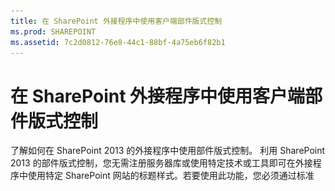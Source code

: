 ```yaml
---
title: 在 SharePoint 外接程序中使用客户端部件版式控制
ms.prod: SHAREPOINT
ms.assetid: 7c2d0812-76e8-44c1-88bf-4a75eb6f82b1
---
```



# 在 SharePoint 外接程序中使用客户端部件版式控制
了解如何在 SharePoint 2013 的外接程序中使用部件版式控制。
利用 SharePoint 2013 的部件版式控制，您无需注册服务器库或使用特定技术或工具即可在外接程序中使用特定 SharePoint 网站的标题样式。若要使用此功能，您必须通过标准 <script> 标记注册 SharePoint JavaScript 库。您可使用 HTML **div** 元素提供占位符并使用可用选项进一步自定义控件。该控件继承指定的 SharePoint 网站的外观。
  
    
    


## 使用本文中的示例的先决条件
<a name="SP15Usechromecontrol_Prereq"> </a>

若要按照此示例中的步骤操作，您需要以下内容：
  
    
    

- Visual Studio 2015
    
  
- SharePoint 2013 开发环境（本地方案需要外接程序隔离）
    
  
有关如何设置符合您需求的开发环境的指南，请参阅 [开始构建 Office 和 SharePoint 相关应用程序](http://msdn.microsoft.com/library/187f8c8c-1b15-471c-80b5-69a40e67deea%28Office.15%29.aspx)。
  
    
    

### 使用部件版式控件前要了解的核心概念

下表列出了可帮助您了解使用部件版式控件的方案中涉及的概念的有用文章。
  
    
    

**表 1. 使用部件版式控件的核心概念**


|**文章标题**|**说明**|
|:-----|:-----|
| [SharePoint 外接程序](sharepoint-add-ins.md) <br/> |了解 SharePoint 2013 中新的外接程序模型，您可以利用此模型来创建外接程序，这些外接程序对最终用户来说是易于使用的小型解决方案。  <br/> |
| [SharePoint 外接程序的 UX 设计](ux-design-for-sharepoint-add-ins.md) <br/> |了解在生成 SharePoint 外接程序时可使用的用户体验 (UX) 选项和替代项。  <br/> |
| [SharePoint 2013 中的主机 Web、外接程序 Web 和 SharePoint 组件](host-webs-add-in-webs-and-sharepoint-components-in-sharepoint-2013.md) <br/> |了解主机 Web 和外接程序 Web 之间的区别。了解 SharePoint 外接程序中可以包括哪些 SharePoint 2013 组件、将哪些组件部署到主机 Web、将哪些组件部署到外接程序 Web 以及如何在独立的域中部署外接程序 Web。  <br/> |
   

## 代码示例：在云托管的外接程序中使用部件版式控制
<a name="SP15Usechromecontrol_Codeexample"> </a>

云托管的外接程序至少包含一个远程组件。有关详细信息，请参阅  [为开发和托管 SharePoint 外接程序选择模式](choose-patterns-for-developing-and-hosting-your-sharepoint-add-in.md)。若要在云托管的外接程序中使用部件版式控制，请执行下列步骤：
  
    
    

1. 创建 SharePoint 外接程序和远程 Web 项目。
    
  
2. 在查询字符串中发送默认配置选项。
    
  
3. 向 Web 项目添加网页。
    
  
图 1 显示的是包含部件版式控件的远程网页。
  
    
    

**图 1. 包含部件版式控件的远程网页**

  
    
    

  
    
    
![具有部件版式控件的远程网页](images/ChromeControl_result.png)
  
    
    

### 创建 SharePoint 外接程序和远程 Web 项目


1. 以管理员身份打开 Visual Studio 2015。（若要执行此操作，请右键单击"开始"菜单上的"Visual Studio 2015"图标，并选择"以管理员身份运行"。）
    
  
2. 使用"SharePoint 外接程序"模板创建新的项目。
    
    图 2 显示了 Visual Studio 2015 中"SharePoint 外接程序"模板的位置，具体位于"模板"、"Visual C#"、"Office/SharePoint"、"Office 外接程序"下。
    

   **图 2. SharePoint 外接程序 Visual Studio 模板**

  

!\[SharePoint 2013 Visual Studio 相关应用程序模板](images/AppForSharePointVSTemplate.PNG)
  

  

  
3. 提供您要用于调试的 SharePoint 网站的 URL。
    
  
4. 选择"提供商托管"作为您的外接程序的托管选项。有关 SharePoint 托管的代码示例，请参阅  [SharePoint-Add-in-JSOM-BasicDataOperations](https://github.com/OfficeDev/SharePoint-Add-in-JSOM-BasicDataOperations)。
    
    在向导完成后，您应具有与图 3 类似的"解决方案资源管理器"中的结构。
    

   **图 3. 解决方案资源管理器中的针对 SharePoint 的外接程序项目**

  

!\[解决方案资源管理器中适用于 SharePoint 项目的应用程序](images/AppVSTemplateSolutionExplorer.jpg)
  

  

  

### 在查询字符串中发送默认配置选项


1. 在清单编辑器中打开 Appmanifest.xml 文件。
    
  
2. 向查询字符串添加 **{StandardTokens}** 标记和额外的 _SPHostTitle_ 参数。图 4 显示的是包含已配置查询字符串参数的清单编辑器。
    
   **图 4. 包含部件版式控件的查询字符串参数的清单编辑器**

  

!\[具有查询字符串参数的清单编辑器](images/ChromeControl_manifest.PNG)
  

    部件版式控件将自动采用查询字符串中的下列值：
    
  - **SPHostUrl**
    
  
  - **SPHostTitle**
    
  
  - **SPAppWebUrl**
    
  
  - **SPLanguage**
    
  

    **{StandardTokens}** 包括 **SPHostUrl** 和 **SPAppWebUrl**。
    
  

### 在 Web 项目中添加使用部件版式控件的页


1. 右键单击 Web 项目，并添加新 Web 表单。
    
  
2. 复制以下标记，然后将其粘贴到 ASPX 页中。该标记将执行以下任务：
    
  - 从 Microsoft CDN（内容交付网络）加载 AJAX 库。
    
  
  - 从 Microsoft CDN 加载 jQuery 库。
    
  
  - 使用 jQuery 函数 **getScript** 加载 SP.UI.Controls.js 文件。
    
  
  - 定义 **onCssLoaded** 事件的回调函数。
    
  
  - 为部件版式控件准备选项。
    
  
  - 初始化部件版式控件。
    
  

 ```HTML
  
<!DOCTYPE html>
<html xmlns="http://www.w3.org/1999/xhtml">
<head>
    <title>Chrome control host page</title>
    <script 
        src="//ajax.aspnetcdn.com/ajax/4.0/1/MicrosoftAjax.js" 
        type="text/javascript">
    </script>
    <script 
        type="text/javascript" 
        src="//ajax.aspnetcdn.com/ajax/jQuery/jquery-1.7.2.min.js">
    </script>      
    <script 
        type="text/javascript"
        src="ChromeLoader.js">
    </script>
<script type="text/javascript">
"use strict";

var hostweburl;

//load the SharePoint resources
$(document).ready(function () {
    //Get the URI decoded URL.
    hostweburl =
        decodeURIComponent(
            getQueryStringParameter("SPHostUrl")
    );

    // The SharePoint js files URL are in the form:
    // web_url/_layouts/15/resource
    var scriptbase = hostweburl + "/_layouts/15/";

    // Load the js file and continue to the 
    //   success handler
    $.getScript(scriptbase + "SP.UI.Controls.js", renderChrome)
});

// Callback for the onCssLoaded event defined
//  in the options object of the chrome control
function chromeLoaded() {
    // When the page has loaded the required
    //  resources for the chrome control,
    //  display the page body.
    $("body").show();
}

//Function to prepare the options and render the control
function renderChrome() {
    // The Help, Account and Contact pages receive the 
    //   same query string parameters as the main page
    var options = {
        "appIconUrl": "siteicon.png",
        "appTitle": "Chrome control add-in",
        "appHelpPageUrl": "Help.html?"
            + document.URL.split("?")[1],
        // The onCssLoaded event allows you to 
        //  specify a callback to execute when the
        //  chrome resources have been loaded.
        "onCssLoaded": "chromeLoaded()",
        "settingsLinks": [
            {
                "linkUrl": "Account.html?"
                    + document.URL.split("?")[1],
                "displayName": "Account settings"
            },
            {
                "linkUrl": "Contact.html?"
                    + document.URL.split("?")[1],
                "displayName": "Contact us"
            }
        ]
    };

    var nav = new SP.UI.Controls.Navigation(
                            "chrome_ctrl_placeholder",
                            options
                        );
    nav.setVisible(true);
}

// Function to retrieve a query string value.
// For production purposes you may want to use
//  a library to handle the query string.
function getQueryStringParameter(paramToRetrieve) {
    var params =
        document.URL.split("?")[1].split("&amp;");
    var strParams = "";
    for (var i = 0; i < params.length; i = i + 1) {
        var singleParam = params[i].split("=");
        if (singleParam[0] == paramToRetrieve)
            return singleParam[1];
    }
}
</script>
</head>

<!-- The body is initally hidden. 
     The onCssLoaded callback allows you to 
     display the content after the required
     resources for the chrome control have
     been loaded.  -->
<body style="display: none">

    <!-- Chrome control placeholder -->
    <div id="chrome_ctrl_placeholder"></div>

    <!-- The chrome control also makes the SharePoint
          Website stylesheet available to your page -->
    <h1 class="ms-accentText">Main content</h1>
    <h2 class="ms-accentText">The chrome control</h2>
    <div id="MainContent">
        This is the page's main content. 
        You can use the links in the header to go to the help, 
        account or contact pages.
    </div>
</body>
</html>
 ```

3. 您还可通过声明性方式使用部件版式控件。在以下代码示例中，HTML 标记无需使用 JavaScript 代码配置和初始化该控件也可声明该控件。以下标记执行下列任务：
    
  - 为 SP.UI.Controls.js JavaScript 文件提供一个占位符。
    
  
  - 动态加载 SP.UI.Controls.js 文件
    
  
  - 提供用于部件版式控制的占位符并指定内联 HTML 标记的选项。
    
  

 ```HTML
  
<!DOCTYPE html>
<html xmlns="http://www.w3.org/1999/xhtml">
<head>
    <title>Chrome control host page</title>
    <script 
        src="http://ajax.aspnetcdn.com/ajax/4.0/1/MicrosoftAjax.js" 
        type="text/javascript">
    </script>
    <script 
        type="text/javascript" 
        src="http://ajax.aspnetcdn.com/ajax/jQuery/jquery-1.7.2.min.js">
    </script>      
    <script type="text/javascript">
    var hostweburl;

    // Load the SharePoint resources.
    $(document).ready(function () {

        // Get the URI decoded add-in web URL.
        hostweburl =
            decodeURIComponent(
                getQueryStringParameter("SPHostUrl")
        );

        // The SharePoint js files URL are in the form:
        // web_url/_layouts/15/resource.js
        var scriptbase = hostweburl + "/_layouts/15/";

        // Load the js file and continue to the 
        // success handler.
        $.getScript(scriptbase + "SP.UI.Controls.js")
    });

    // Function to retrieve a query string value.
    // For production purposes you may want to use
    // a library to handle the query string.
    function getQueryStringParameter(paramToRetrieve) {
        var params =
            document.URL.split("?")[1].split("&amp;");
        var strParams = "";
        for (var i = 0; i < params.length; i = i + 1) {
            var singleParam = params[i].split("=");
            if (singleParam[0] == paramToRetrieve)
                return singleParam[1];
        }
    }
    </script>
</head>
<body>

    <!-- Chrome control placeholder 
           Options are declared inline.  -->
    <div 
        id="chrome_ctrl_container"
        data-ms-control="SP.UI.Controls.Navigation"  
        data-ms-options=
            '{  
                "appHelpPageUrl" : "Help.html",
                "appIconUrl" : "siteIcon.png",
                "appTitle" : "Chrome control add-in",
                "settingsLinks" : [
                    {
                        "linkUrl" : "Account.html",
                        "displayName" : "Account settings"
                    },
                    {
                        "linkUrl" : "Contact.html",
                        "displayName" : "Contact us"
                    }
                ]
             }'>
    </div>
    
    <!-- The chrome control also makes the SharePoint
          Website style sheet available to your page. -->
    <h1 class="ms-accentText">Main content</h1>
    <h2 class="ms-accentText">The chrome control</h2>
    <div id="MainContent">
        This is the page's main content. 
        You can use the links in the header to go to the help, 
        account or contact pages.
    </div>
</body>
</html>
 ```


    SP.UI.Controls.js 库将自动呈现该控件，前提是它在 **div** 元素中发现 **data-ms-control="SP.UI.Controls.Navigation"** 属性。
    
  

### 编辑外接程序清单中的 StartPage 元素


1. 在"解决方案资源管理器"中，双击"AppManifest.xml"文件。
    
  
2. 在"起始页"下拉菜单上，选择使用部件版式控件的网页。
    
  

### 生成并运行解决方案


1. 确保将 SharePoint 外接程序项目设置为启动项目。
    
  
2. 按 F5 键。
    
    > **注释**
      > 按 F5 时，Visual Studio 将生成解决方案、部署外接程序并打开外接程序的权限页。 
3. 选择"信任"按钮。
    
  
4. 单击"ChromeControlCloudhosted"外接程序图标。
    
  
5. 在网页中使用部件版式控制时，还可使用 SharePoint 网站样式表，如图 4 中所示。
    
   **图 5. 网页中使用的 SharePoint 网站样式表**

  

!\[页面中使用的 SharePoint 网站样式表](images/ChromControl_stylesheet.png)
  

  

  

**表 2. 解决方案故障排除**


|**问题**|**解决方案**|
|:-----|:-----|
|未经处理的异常"未定义 SP"。  <br/> |确保您的浏览器可以加载 SP.UI.Controls.js 文件。  <br/> |
|部件版式控件没有正确呈现。  <br/> |部件版式控件只支持文档模式 Internet Explorer 8 及更高版本。确保以文档模式 Internet Explorer 8 或更高版本的浏览器呈现您的页面。  <br/> |
|证书错误。  <br/> |将您的 Web 项目的 **SSL Enabled** 属性设置为 false。在 SharePoint 外接程序项目中，将 **Web Project** 属性设置为无，然后将该属性设置回您的 Web 项目的名称。  <br/> |
   

## 后续步骤
<a name="SP15Usechromecontrol_Nextsteps"> </a>

本文介绍如何在 SharePoint 外接程序中使用部件版式控制。下一步，您可了解有关其他可供 SharePoint 外接程序使用的 UX 组件的信息。若要了解更多信息，请参阅以下内容：
  
    
    

-  [代码示例：在云托管的外接程序中使用部件版式控制](http://code.msdn.microsoft.com/SharePoint-2013-Work-with-089ecc6f)
    
  
-  [代码示例：使用部件版式控制和跨域库 (CSOM)](http://code.msdn.microsoft.com/SharePoint-2013-Use-the-97c30a2e)
    
  
-  [代码示例：使用部件版式控制和跨域库 (REST)](http://code.msdn.microsoft.com/SharePoint-2013-Use-the-a759e9f8)
    
  
-  [在 SharePoint 外接程序中使用 SharePoint 网站的样式表](use-a-sharepoint-website-s-style-sheet-in-sharepoint-add-ins.md)
    
  
-  [创建自定义操作以部署 SharePoint 外接程序](create-custom-actions-to-deploy-with-sharepoint-add-ins.md)
    
  
-  [创建外接程序部件以安装 SharePoint 外接程序](create-add-in-parts-to-install-with-your-sharepoint-add-in.md)
    
  

## 其他资源
<a name="SP15Usechromecontrol_Addresources"> </a>


-  [设置 SharePoint 加载项的本地开发环境](set-up-an-on-premises-development-environment-for-sharepoint-add-ins.md)
    
  
-  [SharePoint 外接程序的 UX 设计](ux-design-for-sharepoint-add-ins.md)
    
  
-  [SharePoint 外接程序 UX 设计准则](sharepoint-add-ins-ux-design-guidelines.md)
    
  
-  [在 SharePoint 2013 中创建 UX 组件](create-ux-components-in-sharepoint-2013.md)
    
  
-  [考虑 SharePoint 外接程序设计选项的三种方法](three-ways-to-think-about-design-options-for-sharepoint-add-ins.md)
    
  
-  [SharePoint 外接程序体系结构的重要方面和开发前景](important-aspects-of-the-sharepoint-add-in-architecture-and-development-landscap.md)
    
  

